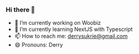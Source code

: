 ### Hi there 👋

- 🔭 I’m currently working on Woobiz
- 🌱 I’m currently learning NextJS with Typescript
- 📫 How to reach me: derrysukrie@gmail.com
- 😄 Pronouns: Derry

<!--
**derrysukrie/derrysukrie** is a ✨ _special_ ✨ repository because its `README.md` (this file) appears on your GitHub profile.

Here are some ideas to get you started:


-->
